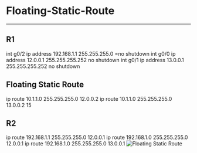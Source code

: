 # Floating-Static-Route
----------------------

R1
-----
int g0/2
ip address 192.168.1.1 255.255.255.0
=no shutdown 
int g0/0
ip address 12.0.0.1 255.255.255.252
no shutdown 
int g0/1
ip address 13.0.0.1 255.255.255.252
no shutdown 

Floating Static Route
----------------------
ip route 10.1.1.0 255.255.255.0 12.0.0.2
ip route 10.1.1.0 255.255.255.0 13.0.0.2 15

R2
-----
ip route 192.168.1.1 255.255.255.0 12.0.0.1
ip route 192.168.1.0 255.255.255.0 12.0.0.1
ip route 192.168.1.0 255.255.255.0 13.0.0.1
![Floating Static Route](https://user-images.githubusercontent.com/106605770/178120866-11824676-d30e-43bc-9536-88a82d44ec84.png)
